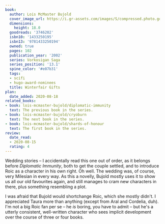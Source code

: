 ```yaml
---
book:
  author: Lois McMaster Bujold
  cover_image_url: https://i.gr-assets.com/images/S/compressed.photo.goodreads.com/books/1266884477l/3746202.jpg
  dimensions:
    height: 18.0
  goodreads: '3746202'
  isbn10: '1433250195'
  isbn13: '9781433250194'
  owned: true
  pages: 102
  publication_year: '2002'
  series: Vorkosigan Saga
  series_position: '13.1'
  spine_color: '#e07b31'
  tags:
  - scifi
  - hugo-award-nominees
  title: Winterfair Gifts
plan:
  date_added: 2020-08-18
related_books:
- book: lois-mcmaster-bujold/diplomatic-immunity
  text: The previous book in the series.
- book: lois-mcmaster-bujold/cryoburn
  text: The next book in the series.
- book: lois-mcmaster-bujold/shards-of-honour
  text: The first book in the series.
review:
  date_read:
  - 2020-08-15
  rating: 4
---
```


Wedding stories – I accidentally read this one out of order, as it belongs before *Diplomatic Immunity*, both to get the
couple settled, and to introduce Roic as a character in his own right. Oh well. The wedding was, of course, very
Milesian in every way. As this a novelly, Bujold mostly uses it to show us all our old favourites again, and still
manages to cram new characters in there, plus something resembling a plot.

I was afraid that Bujold would shortchange Roic, which she mostly didn't. I appreciated Taura more than anything (except
from Aral and Cordelia, duh). I'm not a big Roic fan per se – he *is* boring, you have to admit – but he's a
utterly consistent, well-written character who sees implicit development over the course of three or four
books.
